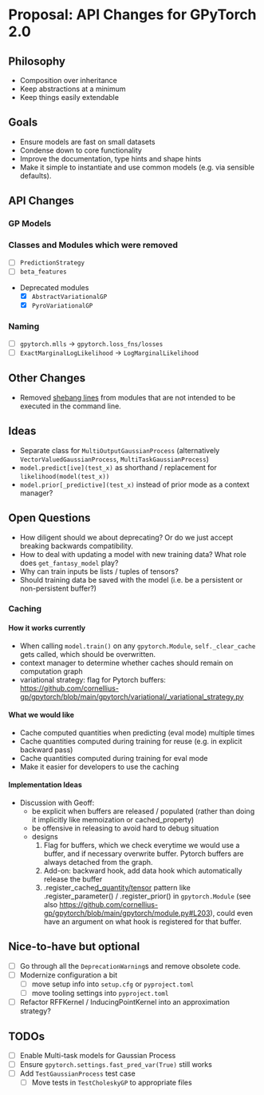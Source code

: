# Proposal: API Changes for GPyTorch 2.0

## Philosophy
- Composition over inheritance
- Keep abstractions at a minimum
- Keep things easily extendable

## Goals
- Ensure models are fast on small datasets
- Condense down to core functionality
- Improve the documentation, type hints and shape hints
- Make it simple to instantiate and use common models (e.g. via sensible defaults).

## API Changes

### GP Models

### Classes and Modules which were removed

- [ ] ``PredictionStrategy``
- [ ] ``beta_features``
- Deprecated modules
    - [x] ``AbstractVariationalGP``
    - [x] ``PyroVariationalGP``

### Naming
- [ ] `gpytorch.mlls` -> `gpytorch.loss_fns/losses`
- [ ] `ExactMarginalLogLikelihood` -> `LogMarginalLikelihood`

## Other Changes
- Removed [shebang lines](https://stackoverflow.com/questions/9783482/should-python-library-modules-start-with-usr-bin-env-python?rq=3) from modules that are not intended to be executed in the command line.

## Ideas
- Separate class for ``MultiOutputGaussianProcess`` (alternatively ``VectorValuedGaussianProcess``, ``MultiTaskGaussianProcess``)
- ``model.predict[ive](test_x)`` as shorthand / replacement for ``likelihood(model(test_x))``
- ``model.prior[_predictive](test_x)`` instead of prior mode as a context manager?

## Open Questions
- How diligent should we about deprecating? Or do we just accept breaking backwards compatibility.
- How to deal with updating a model with new training data? What role does ``get_fantasy_model`` play?
- Why can train inputs be lists / tuples of tensors?
- Should training data be saved with the model (i.e. be a persistent or non-persistent buffer?)

### Caching

#### How it works currently
- When calling ``model.train()`` on any ``gpytorch.Module``, ``self._clear_cache`` gets called, which should be overwritten.
- context manager to determine whether caches should remain on computation graph
- variational strategy: flag for Pytorch buffers: https://github.com/cornellius-gp/gpytorch/blob/main/gpytorch/variational/_variational_strategy.py

#### What we would like
- Cache computed quantities when predicting (eval mode) multiple times
- Cache quantities computed during training for reuse (e.g. in explicit backward pass)
- Cache quantities computed during training for eval mode
- Make it easier for developers to use the caching

#### Implementation Ideas
- Discussion with Geoff:
    - be explicit when buffers are released / populated (rather than doing it implicitly like memoization or cached_property)
    - be offensive in releasing to avoid hard to debug situation
    - designs
        1. Flag for buffers, which we check everytime we would use a buffer, and if necessary overwrite buffer. Pytorch buffers are always detached from the graph.
        2. Add-on: backward hook, add data hook which automatically release the buffer
        3. .register_cache[d_quantity/tensor]() pattern like .register_parameter() / .register_prior() in ``gpytorch.Module`` (see also https://github.com/cornellius-gp/gpytorch/blob/main/gpytorch/module.py#L203), could even have an argument on what hook is registered for that buffer.

## Nice-to-have but optional
- [ ] Go through all the `DeprecationWarning`s and remove obsolete code.
- [ ] Modernize configuration a bit
    - [ ] move setup info into ``setup.cfg`` or ``pyproject.toml``
    - [ ] move tooling settings into ``pyproject.toml``
- [ ] Refactor RFFKernel / InducingPointKernel into an approximation strategy?

## TODOs
- [ ] Enable Multi-task models for Gaussian Process
- [ ] Ensure `gpytorch.settings.fast_pred_var(True)` still works
- [ ] Add `TestGaussianProcess` test case
    - [ ] Move tests in `TestCholeskyGP` to appropriate files
